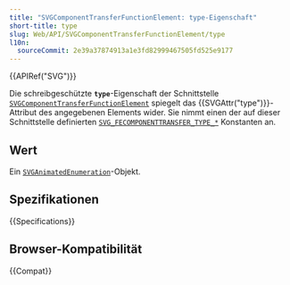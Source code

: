 ```yaml
---
title: "SVGComponentTransferFunctionElement: type-Eigenschaft"
short-title: type
slug: Web/API/SVGComponentTransferFunctionElement/type
l10n:
  sourceCommit: 2e39a37874913a1e3fd82999467505fd525e9177
---
```


{{APIRef("SVG")}}

Die schreibgeschützte **`type`**-Eigenschaft der Schnittstelle [`SVGComponentTransferFunctionElement`](/de/docs/Web/API/SVGComponentTransferFunctionElement) spiegelt das {{SVGAttr("type")}}-Attribut des angegebenen Elements wider. Sie nimmt einen der auf dieser Schnittstelle definierten [`SVG_FECOMPONENTTRANSFER_TYPE_*`](/de/docs/Web/API/SVGComponentTransferFunctionElement#static_properties) Konstanten an.

## Wert

Ein [`SVGAnimatedEnumeration`](/de/docs/Web/API/SVGAnimatedEnumeration)-Objekt.

## Spezifikationen

{{Specifications}}

## Browser-Kompatibilität

{{Compat}}
